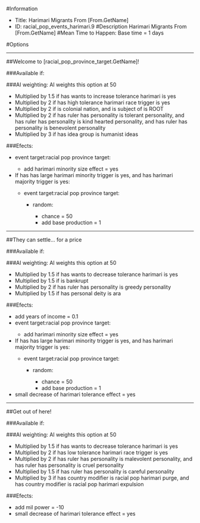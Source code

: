 #Information
 - Title: Harimari Migrants From [From.GetName]
 - ID: racial_pop_events_harimari.9
#Description
Harimari Migrants From [From.GetName]
#Mean Time to Happen:
Base time = 1 days

#Options

___
##Welcome to [racial_pop_province_target.GetName]!

###Available if:


###AI weighting:
AI weights this option at 50
 - Multiplied by 1.5 if has wants to increase tolerance harimari is yes
 - Multiplied by 2 if has high tolerance harimari race trigger is yes
 - Multiplied by 2 if is colonial nation, and is subject of is ROOT
 - Multiplied by 2 if has ruler has personality is tolerant personality, and has ruler has personality is kind hearted personality, and has ruler has personality is benevolent personality
 - Multiplied by 3 if has idea group is humanist ideas


###Efects:<ul><li>event target:racial pop province target:</li><ul><li>add harimari minority size effect = yes</li></ul><li>If has has large harimari minority trigger is yes, and has harimari majority trigger is yes:</li><ul><li>event target:racial pop province target:</li><ul><li>random:</li><ul><li>chance = 50</li><li>add base production = 1</li></ul></ul></ul></ul>

___
##They can settle... for a price

###Available if:


###AI weighting:
AI weights this option at 50
 - Multiplied by 1.5 if has wants to decrease tolerance harimari is yes
 - Multiplied by 1.5 if is bankrupt
 - Multiplied by 2 if has ruler has personality is greedy personality
 - Multiplied by 1.5 if has personal deity is ara


###Efects:<ul><li>add years of income = 0.1</li><li>event target:racial pop province target:</li><ul><li>add harimari minority size effect = yes</li></ul><li>If has has large harimari minority trigger is yes, and has harimari majority trigger is yes:</li><ul><li>event target:racial pop province target:</li><ul><li>random:</li><ul><li>chance = 50</li><li>add base production = 1</li></ul></ul></ul><li>small decrease of harimari tolerance effect = yes</li></ul>

___
##Get out of here!

###Available if:


###AI weighting:
AI weights this option at 50
 - Multiplied by 1.5 if has wants to decrease tolerance harimari is yes
 - Multiplied by 2 if has low tolerance harimari race trigger is yes
 - Multiplied by 2 if has ruler has personality is malevolent personality, and has ruler has personality is cruel personality
 - Multiplied by 1.5 if has ruler has personality is careful personality
 - Multiplied by 3 if has country modifier is racial pop harimari purge, and has country modifier is racial pop harimari expulsion


###Efects:<ul><li>add mil power = -10</li><li>small decrease of harimari tolerance effect = yes</li></ul>
